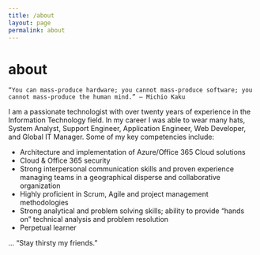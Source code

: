 ```yaml
---
title: /about
layout: page
permalink: about
---
```


# about

    “You can mass-produce hardware; you cannot mass-produce software; you cannot mass-produce the human mind.” — Michio Kaku

I am a passionate technologist with over twenty years of experience in the Information Technology field. In my career I was able to wear many hats, System Analyst, Support Engineer, Application Engineer, Web Developer, and Global IT Manager. Some of my key competencies include:
* Architecture and implementation of Azure/Office 365 Cloud solutions
* Cloud & Office 365 security
* Strong interpersonal communication skills and proven experience managing teams in a geographical disperse and collaborative organization
* Highly proficient in Scrum, Agile and project management methodologies
* Strong analytical and problem solving skills; ability to provide “hands on” technical analysis and problem resolution
* Perpetual learner

... “Stay thirsty my friends.”